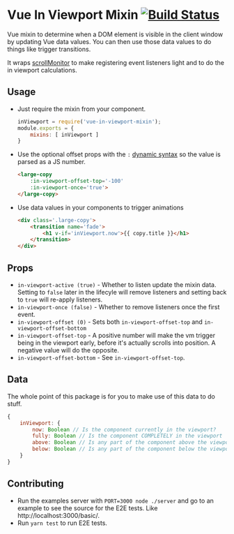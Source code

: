 # Vue In Viewport Mixin [![Build Status](https://travis-ci.org/BKWLD/vue-in-viewport-mixin.svg?branch=2.x)](https://travis-ci.org/BKWLD/vue-in-viewport-mixin)

Vue mixin to determine when a DOM element is visible in the client window by updating Vue data values.  You can then use those data values to do things like trigger transitions.

It wraps [scrollMonitor](https://github.com/stutrek/scrollMonitor) to make registering event listeners light and to do the in viewport calculations.

## Usage

* Just require the mixin from your component.
	```js
	inViewport = require('vue-in-viewport-mixin');
	module.exports = {
		mixins: [ inViewport ]
	}
	```

* Use the optional offset props with the `:` [dynamic syntax](http://vuejs.org/guide/components.html#Literal_vs-_Dynamic) so the value is parsed as a JS number.
	```html
	<large-copy
		:in-viewport-offset-top='-100'
		:in-viewport-once='true'>
	</large-copy>
	```

* Use data values in your components to trigger animations
	```html
	<div class='.large-copy'>
		<transition name='fade'>
			<h1 v-if='inViewport.now'>{{ copy.title }}</h1>
		</transition>
	</div>
	```

## Props

- `in-viewport-active (true)` - Whether to listen update the mixin data.  Setting to `false` later in the lifecyle will remove listeners and setting back to `true` will re-apply listeners.
- `in-viewport-once (false)` - Whether to remove listeners once the first event.
- `in-viewport-offset (0)` - Sets both `in-viewport-offset-top` and `in-viewport-offset-bottom`
- `in-viewport-offset-top` - A positive number will make the vm trigger being in the viewport early, before it's actually scrolls into position.  A negative value will do the opposite.
- `in-viewport-offset-bottom` - See `in-viewport-offset-top`.

## Data

The whole point of this package is for you to make use of this data to do stuff.

```js
{
	inViewport: {
		now: Boolean // Is the component currently in the viewport?
		fully: Boolean // Is the component COMPLETELY in the viewport
		above: Boolean // Is any part of the component above the viewport
		below: Boolean // Is any part of the component below the viewport
	}
}
```

## Contributing

- Run the examples server with `PORT=3000 node ./server` and go to an example to see the source for the E2E tests.  Like http://localhost:3000/basic/.
- Run `yarn test` to run E2E tests.
